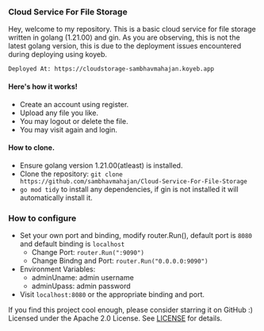### Cloud Service For File Storage
Hey, welcome to my repository.
This is a basic cloud service for file storage written in golang (1.21.00) and gin. As you are observing, this is not the latest golang version, this is due to the deployment issues encountered during deploying using koyeb.

`Deployed At: https://cloudstorage-sambhavmahajan.koyeb.app`

#### Here's how it works!
- Create an account using register.
- Upload any file you like.
- You may logout or delete the file.
- You may visit again and login.

#### How to clone.
- Ensure golang version 1.21.00(atleast) is installed.
- Clone the repository: `git clone https://github.com/sambhavmahajan/Cloud-Service-For-File-Storage`
- `go mod tidy` to install any dependencies, if gin is not installed it will automatically install it.
### How to configure
- Set your own port and binding, modify router.Run(), default port is `8080` and default binding is `localhost`
  - Change Port: `router.Run(":9090")`
  - Change Bindng and Port: `router.Run("0.0.0.0:9090")`
- Environment Variables:
  - adminUname: admin username
  - adminUpass: admin password
- Visit `localhost:8080` or the appropriate binding and port.

If you find this project cool enough, please consider starring it on GitHub :)\
Licensed under the Apache 2.0 License. See [LICENSE](LICENSE) for details.
